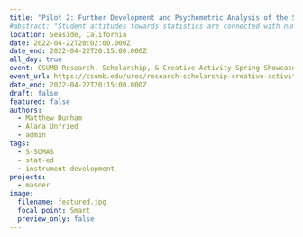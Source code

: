 ```yaml
---
title: "Pilot 2: Further Development and Psychometric Analysis of the Student Survey of Motivational Attitudes Towards Statistics"
#abstract: "Student attitudes towards statistics are connected with numerous important educational outcomes in statistics. Previously developed surveys on student attitudes towards statistics have exhibited poor psychometric properties, were not developed under educational theory, or are simply outdated. The Student Survey of Motivational Attitudes toward Statistics (S-SOMAS) (developed under NSF DUE-2013392) was developed under the Expectancy-Value Theorem (EVT) Framework and aims to measure undergraduate student attitudes towards statistics. The S-SOMAS has undergone numerous rounds of pilot administrations and revisions, leading to a second pilot instrument with 88 items measuring 8 theoretical constructs. The revised S-SOMAS was administered to 3,114 undergraduate students at 41 Universities across the United States in Fall 2021, collecting both demographic and attitudinal information. This poster will give an overview of the S-SOMAS instrument and describe its psychometric properties. Exploratory Factor Analysis, Confirmatory Factor Analysis and Item Response Theory were used to determine which items to retain in the survey. Results show strong reliability and validity with a clear factor structure based on educational theory. Come learn about the current development of the S-SOMAS and how instructors can get involved in the Fall 2022 national data collection."
location: Seaside, California
date: 2022-04-22T20:02:00.000Z
date_end: 2022-04-22T20:15:00.000Z
all_day: true
event: CSUMB Research, Scholarship, & Creative Activity Spring Showcase
event_url: https://csumb.edu/uroc/research-scholarship-creative-activity-spring-showcase-0/
date_end: 2022-04-22T20:15:00.000Z
draft: false
featured: false
authors:
  - Matthew Dunham
  - Alana Unfried
  - admin
tags:
  - S-SOMAS
  - stat-ed
  - instrument development
projects:
  - masder
image:
  filename: featured.jpg
  focal_point: Smart
  preview_only: false
---
```

